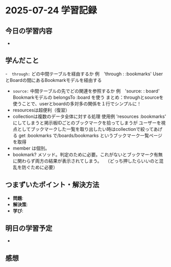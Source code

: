 # 2025-07-24 学習記録

## 今日の学習内容
- 

## 学んだこと
-　`through:`  どの中間テーブルを経由するか
  例　'through : :bookmarks'  UserとBoardの間にあるBookmarkモデルを経由する
- `source:` 中間テーブルの先でどの関連を参照するか
  例　'source: : board'　Bookmarkモデルの belongsTo :board を使う
  まとめ：throughとsourceを使うことで、userとboardの多対多の関係を１行でシンプルに！
- resourcesは超便利（復習）
- collectionは複数のデータ全体に対する処理
  使用例 'resources :bookmarks'　にしてしまうと掲示板IDごとのブックマークを拾ってしまうが
  ユーザーを視点としてブックマークした一覧を取り出したい時はcollectionで絞ってあげる
  get :bookmarks で/boards/bookmarks というブックマーク一覧ページを取得
- member は個別。
- bookmark? メソッド。判定のために必要。これがないとブックマーク有無に関わらず両方の結果が表示されてしまう。
　（どっち押したらいいのと混乱を防ぐために必要）


## つまずいたポイント・解決方法
- **問題**:
- **解決策**:
- **学び**:

## 明日の学習予定
-

## 感想

